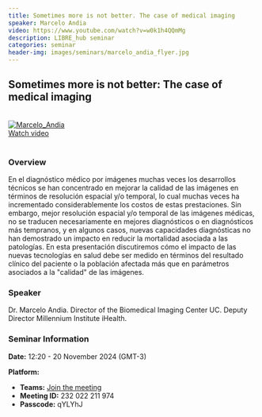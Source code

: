 ```yaml
---
title: Sometimes more is not better. The case of medical imaging
speaker: Marcelo Andia
video: https://www.youtube.com/watch?v=w0k1h4QQmMg
description: LIBRE_hub seminar
categories: seminar
header-img: images/seminars/marcelo_andia_flyer.jpg
---
```


## Sometimes more is not better: The case of medical imaging
<br>

<div class="thumbnail-container">
  <a href="https://www.youtube.com/watch?v=w0k1h4QQmMg">
    <img class="thumbnail" src="http://img.youtube.com/vi/w0k1h4QQmMg/0.jpg" alt="Marcelo_Andia">
    <div class="overlay">
      <span class="text">Watch video</span>
    </div>
  </a>
</div>

<br>

### Overview
En el diagnóstico médico por imágenes muchas veces los desarrollos técnicos se han concentrado en mejorar la calidad de las imágenes en términos de resolución espacial y/o temporal, lo cual muchas veces ha incrementado considerablemente los costos de estas prestaciones. Sin embargo, mejor resolución espacial y/o temporal de las imágenes médicas, no se traducen necesariamente en mejores diagnósticos o en diagnósticos más tempranos, y en algunos casos, nuevas capacidades diagnósticas no han demostrado un impacto en reducir la mortalidad asociada a las patologías. En esta presentación discutiremos cómo el impacto de las nuevas tecnologías en salud debe ser medido en términos del resultado clínico del paciente o la población afectada más que en parámetros asociados a la "calidad" de las imágenes.

### Speaker
Dr. Marcelo Andia. Director of the Biomedical Imaging Center UC. Deputy Director Millennium Institute iHealth.

### Seminar Information

**Date:** 12:20 - 20 November 2024 (GMT-3)

**Platform:**
- **Teams:** [Join the meeting](https://teams.microsoft.com/l/meetup-join/19%3ameeting_NTYxOWFkYjYtNWVlNC00MGE4LWEyNDAtNTc1ODYzZTg2ZGM4%40thread.v2/0?context=%7b%22Tid%22%3a%225ff5d9fa-f83f-4ac1-a4d2-eb48ea0a00d2%22%2c%22Oid%22%3a%22b066b156-36d2-4bf1-8723-85ab0bba4b91%22%7d)
- **Meeting ID:** 232 022 211 974
- **Passcode:** qYLYhJ